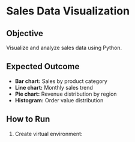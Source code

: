 # Sales Data Visualization

## Objective
Visualize and analyze sales data using Python.

## Expected Outcome
- **Bar chart:** Sales by product category
- **Line chart:** Monthly sales trend
- **Pie chart:** Revenue distribution by region
- **Histogram:** Order value distribution

## How to Run
1. Create virtual environment:
